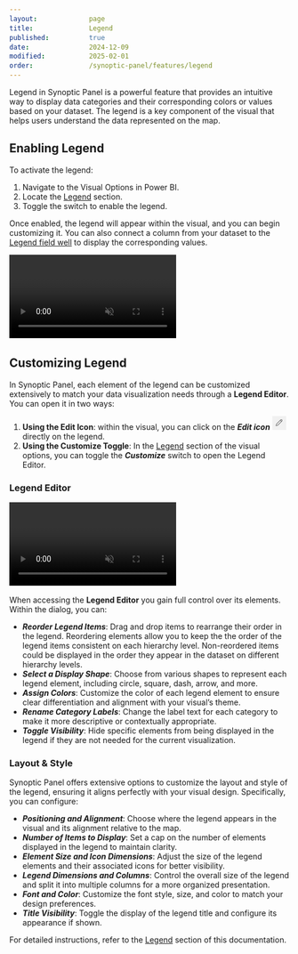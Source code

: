 ```yaml
---
layout:             page
title:              Legend
published:          true
date:               2024-12-09
modified:           2025-02-01
order:              /synoptic-panel/features/legend
---
```


Legend in Synoptic Panel is a powerful feature that provides an intuitive way to display data categories and their corresponding colors or values based on your dataset. The legend is a key component of the visual that helps users understand the data represented on the map. 

## Enabling Legend

To activate the legend:
1.	Navigate to the Visual Options in Power BI.
2.	Locate the [Legend](./../options/legend/index.md) section.
3.	Toggle the switch to enable the legend.

Once enabled, the legend will appear within the visual, and you can begin customizing it. You can also connect a column from your dataset to the [Legend field well](./../fields/legend.md) to display the corresponding values.

<video src="./images/enable-legend.mp4" autoplay loop muted></video>

## Customizing Legend

In Synoptic Panel, each element of the legend can be customized extensively to match your data visualization needs through a **Legend Editor**. You can open it in two ways:

1. **Using the Edit Icon**: within the visual, you can click on the ***Edit icon*** <img src="images/pencil-icon.png" width="25" class="nomargin"> directly on the legend.
2. **Using the Customize Toggle**: In the [Legend](./../options/legend/index.md) section of the visual options, you can toggle the ***Customize*** switch to open the Legend Editor.

### Legend Editor

<video src="./images/legend-editor.mp4" autoplay loop muted></video>

When accessing the **Legend Editor** you gain full control over its elements. Within the dialog, you can:

- ***Reorder Legend Items***: Drag and drop items to rearrange their order in the legend. Reordering elements allow you to keep the the order of the legend items consistent on each hierarchy level. Non-reordered items could be displayed in the order they appear in the dataset on different hierarchy levels.
- ***Select a Display Shape***: Choose from various shapes to represent each legend element, including circle, square, dash, arrow, and more.
- ***Assign Colors***: Customize the color of each legend element to ensure clear differentiation and alignment with your visual’s theme.
- ***Rename Category Labels***: Change the label text for each category to make it more descriptive or contextually appropriate.
- ***Toggle Visibility***: Hide specific elements from being displayed in the legend if they are not needed for the current visualization.

### Layout & Style

Synoptic Panel offers extensive options to customize the layout and style of the legend, ensuring it aligns perfectly with your visual design. Specifically, you can configure:

- ***Positioning and Alignment***: Choose where the legend appears in the visual and its alignment relative to the map.
- ***Number of Items to Display***: Set a cap on the number of elements displayed in the legend to maintain clarity.
- ***Element Size and Icon Dimensions***: Adjust the size of the legend elements and their associated icons for better visibility.
- ***Legend Dimensions and Columns***: Control the overall size of the legend and split it into multiple columns for a more organized presentation.
- ***Font and Color***: Customize the font style, size, and color to match your design preferences.
- ***Title Visibility***: Toggle the display of the legend title and configure its appearance if shown.

For detailed instructions, refer to the [Legend](./../options/legend/index.md) section of this documentation.